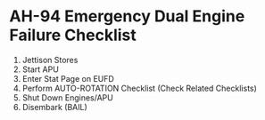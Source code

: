 # AH-94 Emergency Dual Engine Failure Checklist

1. Jettison Stores
2. Start APU
3. Enter Stat Page on EUFD
4. Perform AUTO-ROTATION Checklist (Check Related Checklists)
5. Shut Down Engines/APU
6. Disembark (BAIL)
